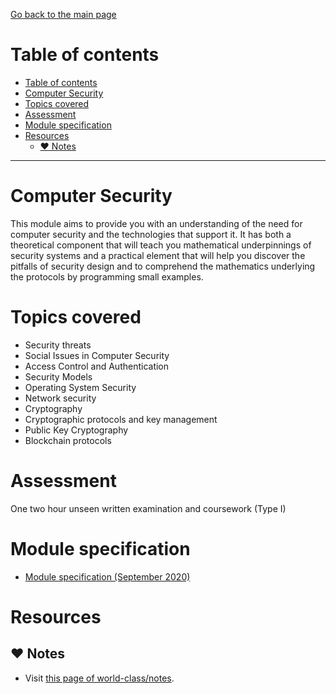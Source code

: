 [Go back to the main page](../../../README.md)

# Table of contents

* [Table of contents](#table-of-contents)
* [Computer Security](#computer-security)
* [Topics covered](#topics-covered)
* [Assessment](#assessment)
* [Module specification](#module-specification)
* [Resources](#resources)
  * [:heart: Notes](#heart-notes)

---

# Computer Security

This module aims to provide you with an understanding of the need for
computer security and the technologies that support it. It has both a
theoretical component that will teach you mathematical underpinnings
of security systems and a practical element that will help you
discover the pitfalls of security design and to comprehend the
mathematics underlying the protocols by programming small examples.

# Topics covered

- Security threats
- Social Issues in Computer Security
- Access Control and Authentication
- Security Models
- Operating System Security
- Network security
- Cryptography
- Cryptographic protocols and key management
- Public Key Cryptography
- Blockchain protocols

# Assessment

One two hour unseen written examination and coursework (Type I)

# Module specification

- [Module specification (September 2020)](https://github.com/world-class/binary-assets/blob/master/modules/module_specification/CM2025_CS-Module-Spec.pdf)

# Resources

## :heart: Notes

- Visit [this page of world-class/notes](https://github.com/world-class/notes/tree/master/level_5/computer-security).
